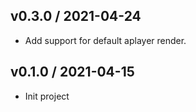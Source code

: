 
## v0.3.0 / 2021-04-24

  * Add support for default aplayer render.

## v0.1.0 / 2021-04-15

  * Init project
